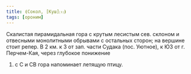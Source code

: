 ```yaml
---
title: ⦗Сокол, [Куш]⒯⦘
tags: [ороним]
---
```


Скалистая пирамидальная гора с крутым лесистым сев. склоном и отвесными
монолитными обрывами с остальных сторон; на вершине стоит репер. В 2 км. к З от
зап. части Судака (пос. Уютное), к ЮЗ от г. Перчем-Кая, через глубокое понижение
1) с С и СВ гора напоминает летящую птицу.
